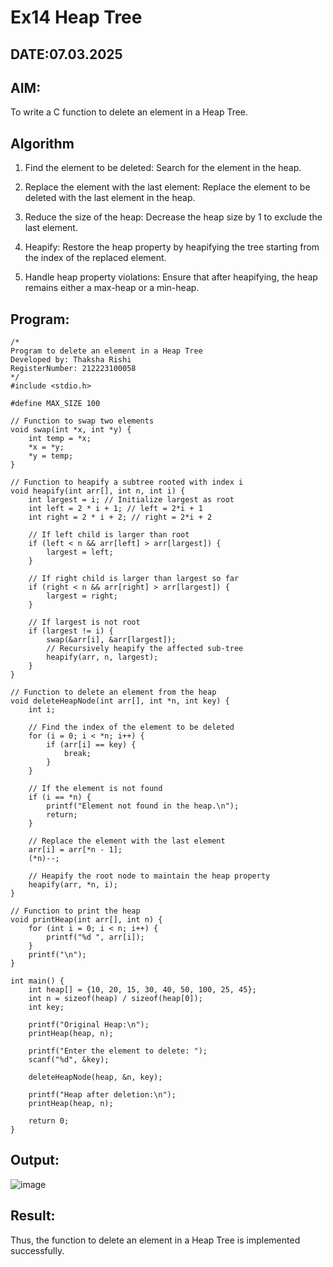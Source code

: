 # Ex14 Heap Tree
## DATE:07.03.2025
## AIM:
To write a C function to delete an element in a Heap Tree.

## Algorithm
1. Find the element to be deleted: Search for the element in the heap.

2. Replace the element with the last element: Replace the element to be deleted with the last element in the heap.

3. Reduce the size of the heap: Decrease the heap size by 1 to exclude the last element.

4. Heapify: Restore the heap property by heapifying the tree starting from the index of the replaced element.

5. Handle heap property violations: Ensure that after heapifying, the heap remains either a max-heap or a min-heap.
## Program:
```
/*
Program to delete an element in a Heap Tree
Developed by: Thaksha Rishi
RegisterNumber: 212223100058
*/
#include <stdio.h>

#define MAX_SIZE 100

// Function to swap two elements
void swap(int *x, int *y) {
    int temp = *x;
    *x = *y;
    *y = temp;
}

// Function to heapify a subtree rooted with index i
void heapify(int arr[], int n, int i) {
    int largest = i; // Initialize largest as root
    int left = 2 * i + 1; // left = 2*i + 1
    int right = 2 * i + 2; // right = 2*i + 2

    // If left child is larger than root
    if (left < n && arr[left] > arr[largest]) {
        largest = left;
    }

    // If right child is larger than largest so far
    if (right < n && arr[right] > arr[largest]) {
        largest = right;
    }

    // If largest is not root
    if (largest != i) {
        swap(&arr[i], &arr[largest]);
        // Recursively heapify the affected sub-tree
        heapify(arr, n, largest);
    }
}

// Function to delete an element from the heap
void deleteHeapNode(int arr[], int *n, int key) {
    int i;

    // Find the index of the element to be deleted
    for (i = 0; i < *n; i++) {
        if (arr[i] == key) {
            break;
        }
    }

    // If the element is not found
    if (i == *n) {
        printf("Element not found in the heap.\n");
        return;
    }

    // Replace the element with the last element
    arr[i] = arr[*n - 1];
    (*n)--;

    // Heapify the root node to maintain the heap property
    heapify(arr, *n, i);
}

// Function to print the heap
void printHeap(int arr[], int n) {
    for (int i = 0; i < n; i++) {
        printf("%d ", arr[i]);
    }
    printf("\n");
}

int main() {
    int heap[] = {10, 20, 15, 30, 40, 50, 100, 25, 45};
    int n = sizeof(heap) / sizeof(heap[0]);
    int key;

    printf("Original Heap:\n");
    printHeap(heap, n);

    printf("Enter the element to delete: ");
    scanf("%d", &key);

    deleteHeapNode(heap, &n, key);

    printf("Heap after deletion:\n");
    printHeap(heap, n);

    return 0;
}

```

## Output:

![image](https://github.com/user-attachments/assets/13da3ecc-c5a3-459b-bc7d-2d9335beac91)


## Result:
Thus, the function to delete an element in a Heap Tree is implemented successfully.
